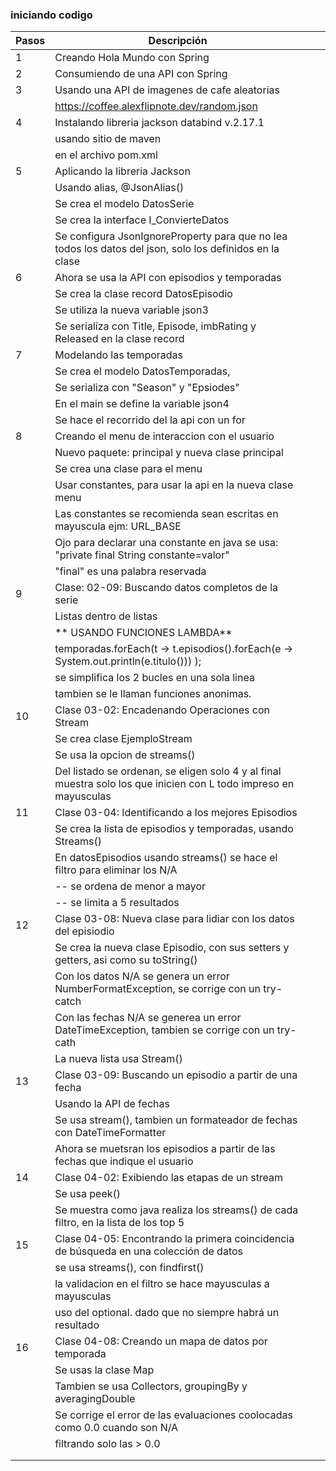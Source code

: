 ### iniciando codigo


| Pasos | Descripción                                                                                                       |   |   |
|-------|-------------------------------------------------------------------------------------------------------------------|---|---|
| 1     | Creando Hola Mundo con Spring                                                                                     |   |   |
| 2     | Consumiendo de una API con Spring                                                                                 |   |   |
| 3     | Usando una API de imagenes de cafe aleatorias                                                                     |   |   |
|       | https://coffee.alexflipnote.dev/random.json                                                                       |   |   |
| 4     | Instalando libreria jackson databind v.2.17.1                                                                     |   |   |
|       | usando sitio de maven                                                                                             |   |   |
|       | en el archivo pom.xml                                                                                             |   |   |
| 5     | Aplicando la libreria Jackson                                                                                     |   |   |
|       | Usando alias, @JsonAlias()                                                                                        |   |   |
|       | Se crea el modelo DatosSerie                                                                                      |   |   |
|       | Se crea la interface I_ConvierteDatos                                                                             |   |   |
|       | Se configura JsonIgnoreProperty para que no lea todos los datos del json, solo los definidos en la clase          |   |   |
| 6     | Ahora se usa la API con episodios y temporadas                                                                    |   |   |
|       | Se crea la clase record DatosEpisodio                                                                             |   |   |
|       | Se utiliza la nueva variable json3                                                                                |   |   |
|       | Se serializa con Title, Episode, imbRating y Released en la clase record                                          |   |   |
| 7     | Modelando las temporadas                                                                                          |   |   |
|       | Se crea el modelo DatosTemporadas,                                                                                |   |   |
|       | Se serializa con "Season" y "Epsiodes"                                                                            |   |   |
|       | En el main se define la variable json4                                                                            |   |   |
|       | Se hace el recorrido del la api con un for                                                                        |   |   |
| 8     | Creando el menu de interaccion con el usuario                                                                     |   |   |
|       | Nuevo paquete: principal y nueva clase principal                                                                  |   |   |
|       | Se crea una clase para el menu                                                                                    |   |   |
|       | Usar constantes, para usar la api  en la nueva clase menu                                                         |   |   |
|       | Las constantes se recomienda sean escritas en mayuscula ejm: URL_BASE                                             |   |   |
|       | Ojo para declarar una constante en java se usa: "private final String constante=valor"                            |   |   |
|       | "final" es una palabra reservada                                                                                  |   |   |
| 9     | Clase: 02-09: Buscando datos completos de la serie                                                                |   |   |
|       | Listas dentro de listas                                                                                           |   |   |
|       | ** USANDO FUNCIONES LAMBDA**                                                                                      |   |   |
|       | temporadas.forEach(t -> t.episodios().forEach(e -> System.out.println(e.titulo())) );                             |   |   |
|       | se simplifica los 2 bucles en una sola linea                                                                      |   |   |
|       | tambien se le llaman funciones anonimas.                                                                          |   |   |
| 10    | Clase 03-02: Encadenando Operaciones con Stream                                                                   |   |   |
|       | Se crea clase EjemploStream                                                                                       |   |   |
|       | Se usa la opcion de streams()                                                                                     |   |   |
|       | Del listado se ordenan, se eligen solo 4 y al final muestra solo los que inicien con L todo impreso en mayusculas |   |   |
| 11    | Clase 03-04: Identificando a los mejores Episodios                                                                |   |   |
|       | Se crea la lista de episodios y temporadas, usando Streams()                                                      |   |   |
|       | En datosEpisodios usando streams() se hace el filtro para eliminar los N/A                                        |   |   |
|       | -- se ordena de menor a mayor                                                                                     |   |   |
|       | -- se limita a 5 resultados                                                                                       |   |   |
| 12    | Clase 03-08: Nueva clase para lidiar con los datos del episiodio                                                  |   |   |
|       | Se crea la nueva clase Episodio, con sus setters y getters, asi como su toString()                                |   |   |
|       | Con los datos N/A se genera un error NumberFormatException, se corrige con un try-catch                           |   |   |
|       | Con las fechas N/A se generea un error DateTimeException, tambien se corrige con un try-cath                      |   |   |
|       | La nueva lista usa Stream()                                                                                       |   |   |
| 13    | Clase 03-09: Buscando un episodio a partir de una fecha                                                           |   |   |
|       | Usando la API de fechas                                                                                           |   |   |
|       | Se usa stream(), tambien un formateador de fechas con DateTimeFormatter                                           |   |   |
|       | Ahora se muetsran los episodios a partir de las fechas que indique el usuario                                     |   |   |
| 14    | Clase 04-02: Exibiendo las etapas de un stream                                                                    |   |   |
|       | Se usa peek()                                                                                                     |   |   |
|       | Se muestra como java realiza los streams() de cada filtro, en la lista de los top 5                               |   |   |
| 15    | Clase 04-05: Encontrando la primera coincidencia de búsqueda en una colección de datos                            |   |   |
|       | se usa streams(), con findfirst()                                                                                 |   |   |
|       | la validacion en el filtro se hace mayusculas a mayusculas                                                        |   |   |
|       | uso del optional. dado que no siempre habrá un resultado                                                          |   |   |
| 16    | Clase 04-08: Creando un mapa de datos por temporada                                                               |   |   |
|       | Se usas la clase Map                                                                                              |   |   |
|       | Tambien se usa Collectors, groupingBy y averagingDouble                                                           |   |   |
|       | Se corrige el error de las evaluaciones coolocadas como 0.0 cuando son N/A                                        |   |   |
|       | filtrando solo las > 0.0                                                                                          |   |   |
|       |                                                                                                                   |   |   |
|       |                                                                                                                   |   |   |
